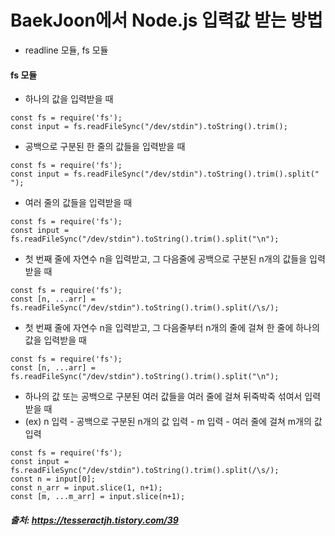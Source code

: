 # BaekJoon에서 Node.js 입력값 받는 방법

- readline 모듈, fs 모듈

#### fs 모듈

- 하나의 값을 입력받을 때

```
const fs = require('fs');
const input = fs.readFileSync("/dev/stdin").toString().trim();
```

- 공백으로 구분된 한 줄의 값들을 입력받을 때

```
const fs = require('fs');
const input = fs.readFileSync("/dev/stdin").toString().trim().split(" ");
```

- 여러 줄의 값들을 입력받을 때

```
const fs = require('fs');
const input = fs.readFileSync("/dev/stdin").toString().trim().split("\n");
```

- 첫 번째 줄에 자연수 n을 입력받고, 그 다음줄에 공백으로 구분된 n개의 값들을 입력받을 때

```
const fs = require('fs');
const [n, ...arr] = fs.readFileSync("/dev/stdin").toString().trim().split(/\s/);
```

- 첫 번째 줄에 자연수 n을 입력받고, 그 다음줄부터 n개의 줄에 걸쳐 한 줄에 하나의 값을 입력받을 때

```
const fs = require('fs');
const [n, ...arr] = fs.readFileSync("/dev/stdin").toString().trim().split("\n");
```

- 하나의 값 또는 공백으로 구분된 여러 값들을 여러 줄에 걸쳐 뒤죽박죽 섞여서 입력받을 때
- (ex) n 입력 - 공백으로 구분된 n개의 값 입력 - m 입력 - 여러 줄에 걸쳐 m개의 값 입력

```
const fs = require('fs');
const input = fs.readFileSync("/dev/stdin").toString().trim().split(/\s/);
const n = input[0];
const n_arr = input.slice(1, n+1);
const [m, ...m_arr] = input.slice(n+1);
```

##### 출처: https://tesseractjh.tistory.com/39